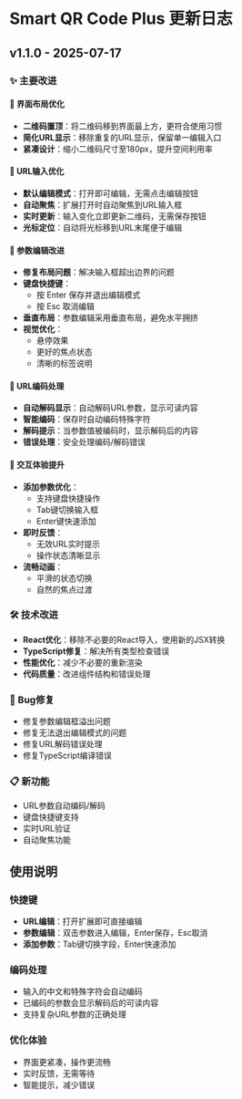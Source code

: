 # Smart QR Code Plus 更新日志

## v1.1.0 - 2025-07-17

### ✨ 主要改进

#### 🎨 界面布局优化
- **二维码置顶**：将二维码移到界面最上方，更符合使用习惯
- **简化URL显示**：移除重复的URL显示，保留单一编辑入口
- **紧凑设计**：缩小二维码尺寸至180px，提升空间利用率

#### 🔧 URL输入优化
- **默认编辑模式**：打开即可编辑，无需点击编辑按钮
- **自动聚焦**：扩展打开时自动聚焦到URL输入框
- **实时更新**：输入变化立即更新二维码，无需保存按钮
- **光标定位**：自动将光标移到URL末尾便于编辑

#### 📝 参数编辑改进
- **修复布局问题**：解决输入框超出边界的问题
- **键盘快捷键**：
  - 按 Enter 保存并退出编辑模式
  - 按 Esc 取消编辑
- **垂直布局**：参数编辑采用垂直布局，避免水平拥挤
- **视觉优化**：
  - 悬停效果
  - 更好的焦点状态
  - 清晰的标签说明

#### 🔐 URL编码处理
- **自动解码显示**：自动解码URL参数，显示可读内容
- **智能编码**：保存时自动编码特殊字符
- **解码提示**：当参数值被编码时，显示解码后的内容
- **错误处理**：安全处理编码/解码错误

#### 🚀 交互体验提升
- **添加参数优化**：
  - 支持键盘快捷操作
  - Tab键切换输入框
  - Enter键快速添加
- **即时反馈**：
  - 无效URL实时提示
  - 操作状态清晰显示
- **流畅动画**：
  - 平滑的状态切换
  - 自然的焦点过渡

### 🛠 技术改进
- **React优化**：移除不必要的React导入，使用新的JSX转换
- **TypeScript修复**：解决所有类型检查错误
- **性能优化**：减少不必要的重新渲染
- **代码质量**：改进组件结构和错误处理

### 🐛 Bug修复
- 修复参数编辑框溢出问题
- 修复无法退出编辑模式的问题
- 修复URL解码错误处理
- 修复TypeScript编译错误

### 📋 新功能
- URL参数自动编码/解码
- 键盘快捷键支持
- 实时URL验证
- 自动聚焦功能

## 使用说明

### 快捷键
- **URL编辑**：打开扩展即可直接编辑
- **参数编辑**：双击参数进入编辑，Enter保存，Esc取消
- **添加参数**：Tab键切换字段，Enter快速添加

### 编码处理
- 输入的中文和特殊字符会自动编码
- 已编码的参数会显示解码后的可读内容
- 支持复杂URL参数的正确处理

### 优化体验
- 界面更紧凑，操作更流畅
- 实时反馈，无需等待
- 智能提示，减少错误 
